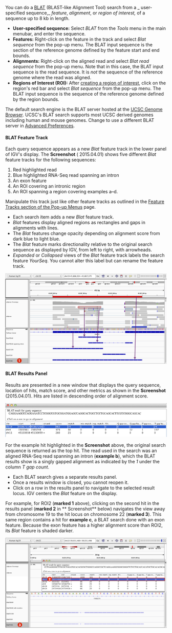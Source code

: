 You can do a [BLAT](http://en.wikipedia.org/wiki/BLAT_%28bioinformatics%29) (BLAST-like Alignment Tool) search from a _
user-specified sequence,_ _feature_, _alignment_, or _region of interest,_ of a sequence up to 8 kb in length.

* **User-specified sequence:** Select _BLAT_ from the _Tools_ menu in the main menubar, and enter the sequence.
* **Features:** Right-click on the feature in the track and select _Blat sequence_ from the pop-up menu. The BLAT input
  sequence is the section of the reference genome defined by the feature start and end bounds.
* **Alignments:** Right-click on the aligned read and select _Blat read sequence_ from the pop-up menu. Note that in
  this case, the BLAT input sequence is the read sequence. It is _not_ the sequence of the reference genome where the
  read was aligned.
* **Regions of Interest (ROI):**
  After [creating a region of interest](http://www.broadinstitute.org/software/igv/regionsofinterest), click on the
  region's red bar and select _Blat sequence_ from the pop-up menu. The BLAT input sequence is the sequence of the
  reference genome defined by the region bounds.

The default search engine is the BLAT server hosted at
the [UCSC Genome Browser](https://genome.ucsc.edu/cgi-bin/hgBlat?command=start). UCSC's BLAT search supports most UCSC
derived genomes including human and mouse genomes. Change to use a different BLAT server
in [Advanced Preferences](http://software.broadinstitute.org/software/igv/Preferences#Advanced).

#### BLAT Feature Track

Each query sequence appears as a new _Blat_ feature track in the lower panel of IGV's display. The **Screenshot** (
2015.04.01) shows five different _Blat_ feature tracks for the following sequences:

1. Red highlighted read
2. Blue highlighted RNA-Seq read spanning an intron
3. An exon feature
4. An ROI covering an intronic region
5. An ROI spanning a region covering examples a–d.

Manipulate this track just like other feature tracks as outlined in
the [Feature Tracks section of the Pop-up Menus](http://www.broadinstitute.org/software/igv/PopupMenus#FeatureTrack)
page.

* Each search item adds a new _Blat_ feature track.
* _Blat_ features display aligned regions as rectangles and gaps in alignments with lines.
* The _Blat_ features change opacity depending on alignment score from dark blue to light blue.
* The _Blat_ feature marks directionality relative to the original search sequence as displayed by IGV, from left to
  right, with arrowheads.
* _Expanded_ or _Collapsed_ views of the _Blat_ feature track labels the search feature _YourSeq_. You cannot alter this
  label but can rename the feature track.

![](img/SL_BLAT1b_2015-04-01.png)

#### BLAT Results Panel

Results are presented in a new window that displays the query sequence, location of hits, match score, and other metrics
as shown in the **Screenshot** (2015.04.01). Hits are listed in descending order of alignment score.

![](img/Screenshot%202015-04-01%2015.41.18.png)

For the example hit highlighted in the **Screenshot** above, the original search sequence is returned as the top hit.
The read used in the search was an aligned RNA-Seq read spanning an intron (**example b**), which the BLAT results show
is a singly gapped alignment as indicated by the _1_ under the column _T gap count_.

* Each BLAT search gives a separate results panel.
* Once a results window is closed, you cannot reopen it.
* Click on a row in the results panel to navigate to the selected result locus. IGV centers the _Blat_ feature on the
  display.

For example, for ROI2 (**marked 1** above), clicking on the second hit in the results panel (**marked 2** in **
Screenshot** below) navigates the view away from chromosome 19 to the hit locus on chromosome 22 (**marked 3**). This
same region contains a hit for **example c**, a BLAT search done with an exon feature. Because the exon feature has a
higher alignment score than ROI2, its _Blat_ feature is shaded darker.

![](img/SL_BLAT2-3_2015-04-01.png)